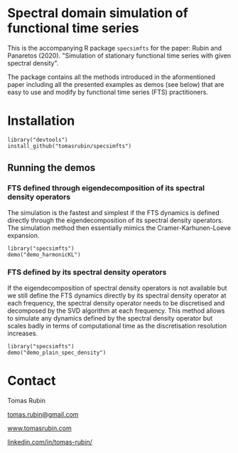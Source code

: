 # Spectral domain simulation of functional time series 

This is the accompanying R package `specsimfts` for the paper: Rubin and Panaretos (2020). "Simulation of stationary functional time series with given spectral density".

The package contains all the methods introduced in the aformentioned paper including all the presented examples as demos (see below) that are easy to use and modify by functional time series (FTS) practitioners.



# Installation

```{r}
library("devtools")
install_github("tomasrubin/specsimfts")
```

## Running the demos

### FTS defined through eigendecomposition of its spectral density operators

The simulation is the fastest and simplest if the FTS dynamics is defined directly through the eigendecomposition of its spectral density operators. The simulation method then essentially mimics the Cramer-Karhunen-Loeve expansion.

```{r}
library("specsimfts")
demo("demo_harmonicKL")
```

### FTS defined by its spectral density operators

If the eigendecomposition of spectral density operators is not available but we still define the FTS dynamics directly by its spectral density operator at each frequency, the spectral density operator needs to be discretised and decomposed by the SVD algorithm at each frequency. This method allows to simulate any dynamics defined by the spectral density operator but scales badly in terms of computational time as the discretisation resolution increases.

```{r}
library("specsimfts")
demo("demo_plain_spec_density")
```
    
# Contact

Tomas Rubin

tomas.rubin@gmail.com

www.tomasrubin.com

[linkedin.com/in/tomas-rubin/](https://www.linkedin.com/in/tomas-rubin/)
